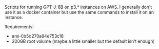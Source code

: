 Scripts for running GPT-J-6B on p3.* instances on AWS. I generally don't use it as a docker container but use the same commands to install it on an instance.

Requirements:
- ami-0b5d270a84e753c18
- 200GB root volume (maybe a little smaller but the default isn't enough)

